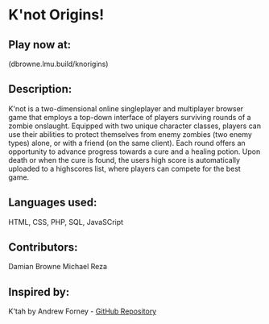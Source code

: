 # K'not Origins!

## Play now at:
(dbrowne.lmu.build/knorigins)

## Description:
K'not is a two-dimensional online singleplayer and multiplayer browser
game that employs a top-down interface of players surviving rounds of
a zombie onslaught. Equipped with two unique character classes, players
can use their abilities to protect themselves from enemy zombies (two
enemy types) alone, or with a friend (on the same client). Each round
offers an opportunity to advance progress towards a cure and a healing
potion. Upon death or when the cure is found, the users high score is
automatically uploaded to a highscores list, where players can compete
for the best game.

## Languages used:
HTML, CSS, PHP, SQL, JavaSCript

## Contributors:
Damian Browne
Michael Reza

## Inspired by:
K'tah by Andrew Forney - [GitHub Repository](https://github.com/Forns/ktah)
